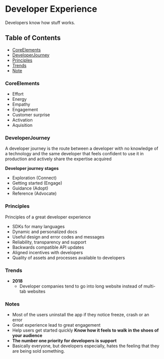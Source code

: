 # Developer Experience

Developers know how stuff works.

## Table of Contents

* [CoreElements](#corelements)<br>
* [DeveloperJourney](#developerjourney)<br>
* [Principles](#principles)<br>
* [Trends](#trends)<br>
* [Note](#notes)<br>

### CoreElements

  - Effort
  - Energy
  - Empathy
  - Engagement
  - Customer surprise
  - Activation
  - Aquisition
  
  ### DeveloperJourney
  
  A developer journey is the route between a developer with no knowledge of a technology and the same developer that feels confident to use it in production and actively share the expertise acquired
  
  **Developer journey stages**
  
  - Exploration (Connect)
  - Getting started (Engage)
  - Guidance (Adopt)
  - Reference (Advocate)
  
  
  ### Principles
  
  Principles of a great developer experience
  
  - SDKs for many languages
  - Dynamic and personalized docs
  - Useful design and error codes and messages
  - Reliability, transparency and support
  - Backwards compatible API updates
  - Aligned incentives with developers
  - Quality of assets and processes available to developers
  
  ### Trends
  
  - **2018**
    - Developer companies tend to go into long website instead of multi-tab websites
  
  ### Notes
  
- Most of the users uninstall the app if they notice freeze, crash or an error
- Great experience lead to great engagement
- Help users get started quickly
**Know how it feels to walk in the shoes of your audience**
- **The number one priority for developers is support**
- Basically everyone, but developers especially, hates the feeling that they are being sold something.
